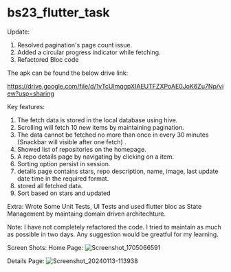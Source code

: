 # bs23_flutter_task
Update: 
1. Resolved pagination's page count issue.
2. Added a circular progress indicator while fetching.
3. Refactored Bloc code

The apk can be found the below drive link:

https://drive.google.com/file/d/1vTcUlmqgpXIAEUTFZXPoAE0JoK6Zu7Np/view?usp=sharing

Key features: 
1. The fetch data is stored in the local database using hive.
2. Scrolling will fetch 10 new items by maintaining pagination.
3. The data cannot be fetched no more than once in every 30 minutes (Snackbar will visible after one fetch) .
4. Showed list of repositories on the homepage.
5. A repo details page by navigating by clicking on a item.
6. Sorting option persist in session.
7. details page contains stars, repo description, name, image, last update date time in the required format.
8. stored all fetched data.
9. Sort based on stars and updated

Extra:
Wrote Some Unit Tests, UI Tests and used flutter bloc as State Management by maintaing domain driven architechture.

Note: I have not completely refactored the code. I tried to maintain as much as possible in two days. Any suggestion would be greatful for my learning.

Screen Shots: 
Home Page:
![Screenshot_1705066591](https://github.com/Tarikul-Islam-Tuhin/flutter_2024/assets/119291006/9fe79c76-4a3f-405c-9803-34fc11dd911a)

Details Page: 
![Screenshot_20240113-113938](https://github.com/Tarikul-Islam-Tuhin/flutter_2024/assets/119291006/25dd0b29-55a8-4d61-bfd3-a1205b26208c)
